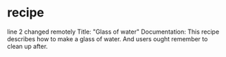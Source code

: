 # recipe
line 2 changed remotely
Title: "Glass of water"
Documentation: This recipe describes how to make a glass of water. And users ought remember to clean up after.
